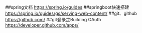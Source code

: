   ##spring文档 
https://spring.io/guides
  ##springboot快速搭建 
https://spring.io/guides/gs/serving-web-content/
  ##git、github 
https://github.com/
  ##git登录之Building OAuth 
https://developer.github.com/apps/
    
    
    